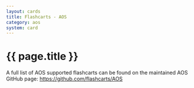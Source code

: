 ```yaml
---
layout: cards
title: Flashcarts - AOS
category: aos
system: card
---
```


# {{ page.title }}

A full list of AOS supported flashcarts can be found on the maintained AOS GitHub page: <https://github.com/flashcarts/AOS>